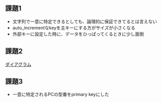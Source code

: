 ## 課題1

- 文字列で一意に特定できるとしても、論理的に保証できてるとは言えない
- auto_incrementなkeyを主キーにする方がサイズが小さくなる
- 外部キーに設定した時に、データをひっぱってくるときに少し面倒

## 課題2

[ダイアグラム](https://dbdiagram.io/d/61df65d54c9a8944ec91cb04)


## 課題3

- 一意に特定されるPCの型番をprimary keyにした
